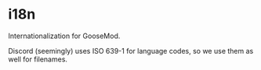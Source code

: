 # i18n
Internationalization for GooseMod.

Discord (seemingly) uses ISO 639-1 for language codes, so we use them as well for filenames.
